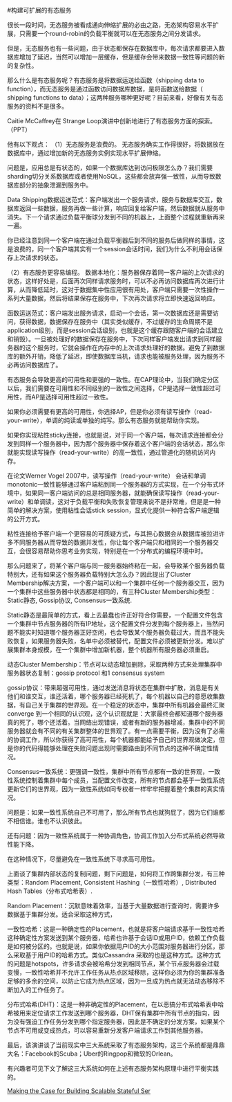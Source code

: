 #构建可扩展的有态服务

很长一段时间，无态服务被看成通向伸缩扩展的必由之路，无态架构容易水平扩展，只需要一个round-robin的负载平衡就可以在无态服务之间分发请求。

但是，无态服务也有一些问题，由于状态都保存在数据库中，每次请求都要进入数据库增加了延迟，当然可以增加一层缓存，但是缓存会带来数据一致性等问题的新的复杂性。

那么什么是有态服务呢？有态服务是将数据运送给函数（shipping data to function），而无态服务是通过函数访问数据库数据，是将函数送给数据（ shipping functions to data）；这两种服务哪种更好呢？目前来看，好像有关有态服务的资料不是很多。

Caitie McCaffrey在 Strange Loop演讲中创新地进行了有态服务方面的探索。（PPT）

他有以下观点：
（1）无态服务是浪费的。
无态服务确实工作得很好，将数据放在数据库中，通过增加新的无态服务实例实现水平扩展伸缩。

问题是，应用总是有状态的，如果一个数据库达到访问极限怎么办？我们需要sharding切分关系数据库或者使用NoSQL，这些都会放弃强一致性，从而导致数据库部分的抽象泄漏到服务中。

Data Shipping数据运送范式：客户端发出一个服务请求，服务与数据库交互，数据库返回一些数据，服务再做一些计算，响应回复给客户端，然后数据就从服务中消失。下一个请求通过负载平衡球分发到不同的机器上，上面整个过程就重新再来一遍。

你已经注意到同一个客户端在通过负载平衡器后到不同的服务后做同样的事情，这是浪费的，同一个客户端其实有一个session会话时间，我们为什么不利用会话保存上次请求的状态。

（2）有态服务更容易编程。
数据本地化：服务器保存着同一客户端的上次请求的状态，这样好处是，后面再次同样请求服务时，可以不必再访问数据库再次进行计算，从而降低延时，这对于数据集中性应用很有用处，客户端只需要一次性操作一系列大量数据，然后将结果保存在服务中，下次再次请求将立即快速返回响应。

函数运送范式：客户端发出服务请求，启动一个会话，第一次数据库还是需要访问，获得数据，数据保存在服务中（其实类似缓存，不过缓存的生命周期不是application级别，而是session会话级别，也就是这个缓存跟随客户端的会话建立和销毁）。一旦被处理好的数据保存在服务中，下次同样客户端发出请求到同样服务器的这个服务时，它就会操作在内存中的上次请求处理好的数据。避免了到数据库的额外开销，降低了延迟，即使数据库当机，请求也能被服务处理，因为服务不必再访问数据库了。

有态服务会导致更高的可用性和更强的一致性。在CAP理论中，当我们确定分区以后，我们需要在可用性和不同级别的一致性之间选择，CP是选择一致性超过可用性，而AP是选择可用性超过一致性。

如果你必须需要有更高的可用性，你选择AP，但是你必须有读写操作（read-your-write），单调的纯读或单独的纯写。那么有态服务就能帮助你实现。

如果你实现粘性sticky连接，也就是说，对于同一个客户端，每次请求连接都会分发到同样一个服务器中，因为那个服务器中保存着这个客户端的会话状态，那么你就能实现读写操作（read-your-write）的高一致性，通过管道化的随机访问内存。

在论文Werner Vogel 2007中，读写操作（read-your-write） 会话和单调monotonic一致性能够通过客户端粘到同一个服务器的方式实现，在一个分布式环境中，如果同一客户端访问的总是相同服务器，就能确保读写操作（read-your-write）和单调读，这对于负载平衡和失败恢复管理来说不是非常难，但是是一种简单的解决方案，使用粘性会话stick session，显式化提供一种符合客户端逻辑的公开方式。

粘性连接给予客户端一个更容易的可质疑方式，与其担心数据会从数据库被拉进许多不同服务器从而导致的数据并发性，你让每个客户端只和相同的一个服务器交互，会很容易帮助你思考业务实现，特别是在一个分布式的编程环境中时。

那么问题来了，将某个客户端与同一服务器始终粘在一起，会导致某个服务器负载特别大，还有如果这个服务器负载特别大怎么办？因此提出了Cluster Membership解决方案，一个客户端可以和一个集群中任何一个服务器交互，因为一个集群中这些服务器中状态都是相同的，有三种Cluster Membership类型：Static静态, Gossip协议, Consensus一致系统.

Static静态是最简单的方式，看上去最蠢也许正好符合你需要，一个配置文件包含一个集群中节点服务器的所有IP地址，这个配置文件分发到每个服务器上，当然问题不能实时知道哪个服务器正好空闲，也会导致某个服务器负载过大，而且不能失败恢复，如果服务器失败，名单中必须被替代，配置文件必须被更新分发。难以扩展集群本身规模，在一个集群中增加新机器，整个机器所有服务器必须重启。

动态Cluster Membership：节点可以动态增加删除，采取两种方式来处理集群中服务器状态复制：gossip protocol 和1 consensus system

gossip协议：带来超强可用性，通过发送消息将状态在集群中扩散，消息是有关他们和谁交互，谁还活着，哪个服务器已经死机了，每个机器以自己的意愿收集数据，有自己关于集群的世界观。在一个稳定的状态中，集群中所有机器会最终汇聚converge 到一个相同的认识观，这个认识观就是：大家最终会都知道哪个服务器真的死了，哪个还活着。当网络出现错误，或者有新的服务器增减，集群中的不同服务器就会有不同的有关集群整体的世界观了。有一点需要平衡，因为没有了必需的协调工作，所以你获得了高可用性，每个机器都能给予自己的世界观做决定，但是你的代码得能够处理在失败问题出现时需要路由到不同节点的这种不确定性情况。

Consensus一致系统：更强调一致性，集群中所有节点都有一致的世界观，一致性系统控制着集群中每个成员，当配置文件改变，所有的节点都会基于一致性系统更新它们的世界观，因为一致性系统如同专权者一样牢牢把握着整个集群的真实情况。

问题是：如果一致性系统自己不可用了，那么所有节点也就狗屁了，因为它们谁都不相信谁。谁也不认识彼此。

还有问题：因为一致性系统属于一种协调角色，协调工作加入分布式系统必然导致性能下降。

在这种情况下，尽量避免在一致性系统下寻求高可用性。

上面谈了集群内部状态的复制问题，剩下问题是，如何将工作跨集群分发，有三种类型：Random Placement, Consistent Hashing（一致性哈希）, Distributed Hash Tables（分布式哈希表）.

Random Placement：沉默意味着效率，当基于大量数据进行查询时，需要许多数据基于集群分发。适合采取这种方式，

一致性哈希：这是一种确定性的Placement，也就是将客户端请求基于一致性哈希这种确定性方案发送到某个服务器，哈希也许基于会话ID或用户ID，依赖工作负载是如何被分区的。也就是说，如果你依据用户ID的大小范围对服务器进行分区，那么采取基于用户ID的哈希方式。类似Cassandra 采取的也是这种方式。这种方式的问题是hotspots，许多请求会被哈希分发到相同节点，某个节点服务器会过载变慢，一致性哈希并不允许工作任务从热点区域移除，这样你必须为你的集群准备足够的多余的空间，以防止它成为热点区域，因为一旦成为热点就无法动态移除不断加入的工作任务了。


分布式哈希(DHT)：这是一种非确定性的Placement，在以恶搞分布式哈希表中哈希被用来定位请求工作发送到哪个服务器，DHT保有集群中所有节点的指向，因为没有强迫工作任务分发到哪个指定服务器，因此是不确定的分发方案，如果某个节点不可用或变成热点，可以容易重新分发客户端请求工作到其他服务器。

最后，该演讲谈了当前现实中三大系统采取了有态服务架构，这三个系统都是鼎鼎大名：Facebook的Scuba；Uber的Ringpop和微软的Orlean。

有兴趣者可见下文了解这三大系统如何在上述有态服务架构原理中进行平衡实践的。

[Making the Case for Building Scalable Stateful Ser](http://highscalability.com/blog/2015/10/12/making-the-case-for-building-scalable-stateful-services-in-t.html)


